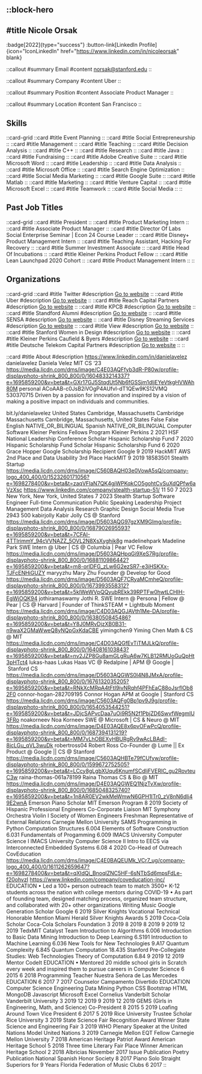 ::block-hero
---
#title
Nicole Orsak
---

:badge[2022]{type="success"}
:button-link[LinkedIn Profile]{icon="IconLinkedIn" href="https://www.linkedin.com/in/nicoleorsak" blank}

::callout
#summary
Email
#content
norsak@stanford.edu
::

::callout
#summary
Company
#content
Uber
::

::callout
#summary
Position
#content
Associate Product Manager
::

::callout
#summary
Location
#content
San Francisco
::

## Skills
::card-grid
::card
#title
Event Planning
::
::card
#title
Social Entrepreneurship
::
::card
#title
Management
::
::card
#title
Teaching
::
::card
#title
Decision Analysis
::
::card
#title
C++
::
::card
#title
Research
::
::card
#title
Java
::
::card
#title
Fundraising
::
::card
#title
Adobe Creative Suite
::
::card
#title
Microsoft Word
::
::card
#title
Leadership
::
::card
#title
Data Analysis
::
::card
#title
Microsoft Office
::
::card
#title
Search Engine Optimization
::
::card
#title
Social Media Marketing
::
::card
#title
Google Suite
::
::card
#title
Matlab
::
::card
#title
Marketing
::
::card
#title
Venture Capital
::
::card
#title
Microsoft Excel
::
::card
#title
Teamwork
::
::card
#title
Social Media
::
::

## Past Job Titles
::card-grid
::card
#title
President
::
::card
#title
Product Marketing Intern
::
::card
#title
Associate Product Manager
::
::card
#title
Director Of Labs Social Enterprise Seminar | Econ 24 Course Leader
::
::card
#title
Disney+ Product Management Intern
::
::card
#title
Teaching Assistant, Hacking For Recovery
::
::card
#title
Summer Investment Associate
::
::card
#title
Head Of Incubations
::
::card
#title
Kleiner Perkins Product Fellow
::
::card
#title
Lean Launchpad 2020 Cohort
::
::card
#title
Product Management Intern
::
::

## Organizations
::card-grid
::card
#title
Twitter
#description
[Go to website](twitter.com)
::
::card
#title
Uber
#description
[Go to website](uber.com)
::
::card
#title
Reach Capital Partners
#description
[Go to website](reach-cap.com)
::
::card
#title
KPCB
#description
[Go to website](kleinerperkins.com)
::
::card
#title
Standford Alumni
#description
[Go to website](stanfordalumni.org)
::
::card
#title
SENSA
#description
[Go to website](sensaimpact.com)
::
::card
#title
Disney Streaming Services
#description
[Go to website](disneystreaming.com)
::
::card
#title
View
#description
[Go to website](viewglass.com)
::
::card
#title
Stanford Women in Design
#description
[Go to website](stanfordwomenindesign.com)
::
::card
#title
Kleiner Perkins Caufield & Byers
#description
[Go to website](kpcb.com)
::
::card
#title
Deutsche Telekom Capital Partners
#description
[Go to website](telekom-capital.com)
::
::

::card
#title
About
#description
https://www.linkedin.com/in/danielavelez danielavelez Daniela Velez MIT CS ‘23 https://media.licdn.com/dms/image/C4E03AQFfyb3dR-P80w/profile-displayphoto-shrink_800_800/0/1604833214337?e=1695859200&v=beta&t=GXr17GJ5StqdUt5Nb6fGSSjm1dljEYeVtkgHVWAh80M personal ACoAAB-c0JsB2iVOgP4AUfvl-dT1QEw9KS12VMQ 530370715 Driven by a passion for innovation and inspired by a vision of making a positive impact on individuals and communities.

bit.ly/danielavelez United States Cambridge, Massachusetts Cambridge Massachusetts Cambridge, Massachusetts, United States False False English NATIVE_OR_BILINGUAL Spanish NATIVE_OR_BILINGUAL Computer Software Kleiner Perkins Fellows Program Kleiner Perkins 2 2021 HSF National Leadership Conference Scholar Hispanic Scholarship Fund 7 2020 Hispanic Scholarship Fund Scholar Hispanic Scholarship Fund 6 2020 Grace Hopper Google Scholarship Recipient Google 9 2019 HackMIT AWS 2nd Place and Data Usability 3rd Place HackMIT 9 2019 18583501 Stealth Startup https://media.licdn.com/dms/image/C560BAQH03e0VowA5sQ/company-logo_400_400/0/1523260171056?e=1698278400&v=beta&t=zaqVFlaN7QK4gjWPKqkCO5gohtCvSuXdQPfw6aVzXsc https://www.linkedin.com/company/stealth-startup-51/ 11 50 7 2023 New York, New York, United States 7 2023 Stealth Startup Software Engineer Full-time Communication Public Speaking Leadership Project Management Data Analysis Research Graphic Design Social Media True 2943 500 kabirjolly Kabir Jolly CS @ Stanford https://media.licdn.com/dms/image/D5603AQG97gzXM9GImg/profile-displayphoto-shrink_800_800/0/1687902695593?e=1695859200&v=beta&t=7CFAI-4TTIrimmY_94cVVNAZZ_5OVL2N8XsXyghik8g madelinehpark Madeline Park SWE Intern @ Uber | CS @ Columbia | Pear VC Fellow https://media.licdn.com/dms/image/D5603AQHpqGi9XeS7Rg/profile-displayphoto-shrink_800_800/0/1688110986442?e=1695859200&v=beta&t=m8-orlDFG_zLw6G2ezSR7-e3iHSKXx-TJFcENHiGUZY maryyzhu Mary Zhu Founder @ Develop for Good https://media.licdn.com/dms/image/D5603AQF7CRyaMCmheQ/profile-displayphoto-shrink_800_800/0/1673993558312?e=1695859200&v=beta&t=5kIWeWVpQQyubREkk39RPTFw0hwtLCHIH-EgWjOQK94 jothiramaswamy Jothi R. SWE Intern @ Persona | Fellow @ Pear | CS @ Harvard | Founder of ThinkSTEAM + Lightbulb Moment https://media.licdn.com/dms/image/C4D03AQGJAVth1Me-DA/profile-displayphoto-shrink_800_800/0/1638050845486?e=1695859200&v=beta&t=Y8J0MRvDjzXB0B31-n9waX2GMaWweQ8yNQpGxKdaCBE yimingchen9 Yiming Chen Math & CS @ MIT https://media.licdn.com/dms/image/C4D03AQGfEvTiTMJLkQ/profile-displayphoto-shrink_800_800/0/1640816103843?e=1695859200&v=beta&t=nv2JZP8Gu8amGLgRuA6w7KLB12RMUoGuQpHt3pHTct4 lukas-haas Lukas Haas VC @ Redalpine | APM @ Google | Stanford CS https://media.licdn.com/dms/image/D5603AQGWS0I4N8JMxA/profile-displayphoto-shrink_800_800/0/1676132035205?e=1695859200&v=beta&t=RNkXcMRpA4tFtI9ivNRqhf4PFhEaC88oJsrflOb82F0 connor-hogan-282709195 Connor Hogan APM at Google | Stanford CS https://media.licdn.com/dms/image/C5603AQFg0Bp1pv9J9g/profile-displayphoto-shrink_800_800/0/1654053544251?e=1695859200&v=beta&t=JDjcSAPvcDaa7uOi9R5N2f1PbjZD6SwvfWegmIU3FRo noakorneev Noa Korneev SWE @ Microsoft | CS & Neuro @ MIT https://media.licdn.com/dms/image/D4E03AQE8x6pvOFwPcQ/profile-displayphoto-shrink_800_800/0/1687394131219?e=1695859200&v=beta&t=MM7vLhOBEXyHBURgRv9wAcLBAdI-8jcLGu_qVL3wuDk robertross04 Robert Ross Co-Founder @ Lume || Ex Product @ Google || CS @ Stanford https://media.licdn.com/dms/image/C5603AQHBTe79fCUfyw/profile-displayphoto-shrink_800_800/0/1599672752505?e=1695859200&v=beta&t=LCcy8gLgbXUqu6KnumfSCdljFVERIC_gu2RovteuC3w raina-thomas-061a78199 Raina Thomas CS & Bio @ MIT https://media.licdn.com/dms/image/D4E03AQGWEQ1NjzTvXw/profile-displayphoto-shrink_800_800/0/1685048325740?e=1695859200&v=beta&t=1n8AR0EV2wkMeWmwN6GPH1ITr0_zV8nN6dIi49E2wnA Emerson Piano Scholar MIT Emerson Program 8 2019 Society of Hispanic Professional Engineers Co-Corporate Liaison MIT Symphony Orchestra Violin I Society of Women Engineers Freshman Representative of External Relations Carnegie Mellon University SAMS Programming in Python Computation Structures 6.004 Elements of Software Construction 6.031 Fundamentals of Progamming 6.009 IMACS University Computer Science I IMACS University Computer Science II Intro to EECS via Interconnected Embedded Systems 6.08 4 2020 Co-Head of Outreach CovEducation https://media.licdn.com/dms/image/C4E0BAQEUMk_VCr7_ug/company-logo_400_400/0/1611262659647?e=1698278400&v=beta&t=qXIdQj_BnoqlZNC5HF-6sNTbSd6mpsFdLe-f20ohvzI https://www.linkedin.com/company/coveducation-inc/ EDUCATION • Led a 100+ person outreach team to match 3500+ K-12 students across the nation with college mentors during COVID-19
• As part of founding team, designed matching process, organized team structure, and collaborated with 20+ other organizations Writing Music Google Generation Scholar Google 6 2019 Silver Knights Vocational Technical Honorable Mention Miami Herald Silver Knights Awards 5 2019 Coca-Cola Scholar Coca-Cola Scholars Foundation 3 2019 8 2019 8 2019 9 2019 12 2019 TedxMIT Catalyst Team Introduction to Algorithms 6.006 Introduction to Basic Data Mining Introduction to Deep Learning 6.S191 Introduction to Machine Learning 6.036 New Tools for New Technologies 9.A17 Quantum Complexity 6.845 Quantum Computation 18.435 Stanford Pre-Collegiate Studies: Web Technologies Theory of Computation 6.84 9 2019 12 2019 Mentor CodeIt EDUCATION • Mentored 20 middle school girls in Scratch every week and inspired them to pursue careers in Computer Science 6 2015 6 2018 Programming Teacher Nuestra Señora de Las Mercedes EDUCATION 6 2017 7 2017 Counselor Campamento Divertido EDUCATION Computer Science Engineering Data Mining Python CSS Bootstrap HTML MongoDB Javascript Microsoft Excel Cornelius Vanderbilt Scholar Vanderbilt University 3 2019 12 2019 9 2019 12 2019 GEMS (Girls in Engineering, Math, and Science) Co-President 8 2015 5 2019 Loafing Around Town Vice President 6 2017 5 2019 Rice University Trustee Scholar Rice University 3 2019 State Science Fair Recognition Award Winner State Science and Engineering Fair 3 2019 WHO Plenary Speaker at the United Nations Model United Nations 3 2019 Carnegie Mellon EQT Fellow Carnegie Mellon University 7 2018 American Heritage Patriot Award American Heritage School 5 2018 Three time Literary Fair Place Winner American Heritage School 2 2018 Albricias November 2017 Issue Publication Poetry Publication National Spanish Honor Society 8 2017 Piano Solo Straight Superiors for 9 Years Florida Federation of Music Clubs 6 2017
::
